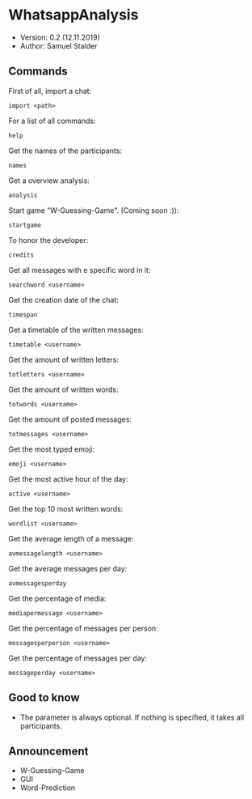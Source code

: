 # WhatsappAnalysis
 
* Version: 0.2 (12.11.2019)
* Author: Samuel Stalder

## Commands

First of all, import a chat:
```
import <path>
```
For a list of all commands:
```
help
```
Get the names of the participants:
```
names
```
Get a overview analysis:
```
analysis
```
Start game "W-Guessing-Game". (Coming soon :)):
```
startgame
```
To honor the developer:
```
credits
```
Get all messages with e specific word in it:
```
searchword <username>
```
Get the creation date of the chat:
```
timespan
```
Get a timetable of the written messages:
```
timetable <username>
```
Get the amount of written letters:
```
totletters <username>
```
Get the amount of written words:
```
totwords <username>
```
Get the amount of posted messages:
```
totmessages <username>
```
Get the most typed emoji:
```
emoji <username>
```
Get the most active hour of the day:
```
active <username>
```
Get the top 10 most written words:
```
wordlist <username>
```
Get the average length of a message:
```
avmessagelength <username>
```
Get the average messages per day:
```
avmessagesperday
```
Get the percentage of media:
```
mediapermessage <username>
```
Get the percentage of messages per person:
```
messagesperperson <username>
```
Get the percentage of messages per day:
```
messageperday <username>
```


## Good to know
* The parameter <username> is always optional. If nothing is specified, it takes all participants.

## Announcement

* W-Guessing-Game
* GUI
* Word-Prediction

